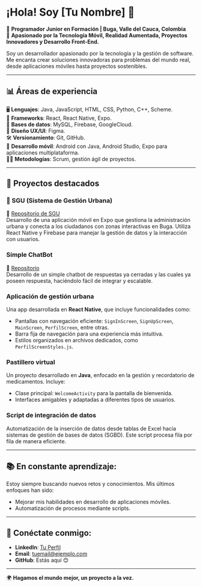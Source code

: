 # ¡Hola! Soy [Tu Nombre] 👋

🚀 **Programador Junior en Formación | Buga, Valle del Cauca, Colombia**  
📱 **Apasionado por la Tecnología Móvil, Realidad Aumentada, Proyectos Innovadores y Desarrollo Front-End.**

Soy un desarrollador apasionado por la tecnología y la gestión de software. Me encanta crear soluciones innovadoras para problemas del mundo real, desde aplicaciones móviles hasta proyectos sostenibles.

---

## 📊 Áreas de experiencia

🖥️ **Lenguajes**: Java, JavaScript, HTML, CSS, Python, C++, Scheme.  
🚀 **Frameworks**: React, React Native, Expo.  
💾 **Bases de datos**: MySQL, Firebase, GoogleCloud.  
🎨 **Diseño UX/UI**: Figma.  
🛠️ **Versionamiento**: Git, GitHub.  
📲 **Desarrollo móvil**: Android con Java, Android Studio, Expo para aplicaciones multiplataforma.  
🧑‍💻 **Metodologías**: Scrum, gestión ágil de proyectos.

---

## 🚀 Proyectos destacados

### 🌆 SGU (Sistema de Gestión Urbana)  
🔗 [Repositorio de SGU](#)  
Desarrollo de una aplicación móvil en Expo que gestiona la administración urbana y conecta a los ciudadanos con zonas interactivas en Buga. Utiliza React Native y Firebase para manejar la gestión de datos y la interacción con usuarios.

### Simple ChatBot  
🔗 [Repositorio](#)  
Desarrollo de un simple chatbot de respuestas ya cerradas y las cuales ya poseen respuesta, haciéndolo fácil de integrar y escalable.

### Aplicación de gestión urbana
Una app desarrollada en **React Native**, que incluye funcionalidades como:

- Pantallas con navegación eficiente: `SignInScreen`, `SignUpScreen`, `MainScreen`, `PerfilScreen`, entre otras.
- Barra fija de navegación para una experiencia más intuitiva.
- Estilos organizados en archivos dedicados, como `PerfilScreenStyles.js`.

### Pastillero virtual
Un proyecto desarrollado en **Java**, enfocado en la gestión y recordatorio de medicamentos. Incluye:

- Clase principal: `WelcomeActivity` para la pantalla de bienvenida.
- Interfaces amigables y adaptadas a diferentes tipos de usuarios.

### Script de integración de datos
Automatización de la inserción de datos desde tablas de Excel hacia sistemas de gestión de bases de datos (SGBD). Este script procesa fila por fila de manera eficiente.


---

## 📚 En constante aprendizaje:
Estoy siempre buscando nuevos retos y conocimientos. Mis últimos enfoques han sido:

- Mejorar mis habilidades en desarrollo de aplicaciones móviles.
- Automatización de procesos mediante scripts.

---

## 🔗 Conéctate conmigo:
- **LinkedIn**: [Tu Perfil](#)
- **Email**: [tuemail@ejemplo.com](mailto\:tuemail@ejemplo.com)
- **GitHub**: Estás aquí 😊

---

🌍 **Hagamos el mundo mejor, un proyecto a la vez.**

